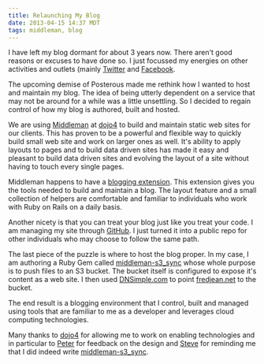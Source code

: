 ```yaml
---
title: Relaunching My Blog
date: 2013-04-15 14:37 MDT
tags: middleman, blog
---
```


I have left my blog dormant for about 3 years now. There aren't good
reasons or excuses to have done so. I just focussed my energies on other
activities and outlets (mainly [Twitter](http://twitter.com/fredjean)
and [Facebook](http://facebook.com/fredjean).

The upcoming demise of Posterous made me rethink how I wanted to host
and maintain my blog. The idea of being utterly dependent on a service
that may not be around for a while was a little unsettling. So I decided
to regain control of how my blog is authored, built and hosted.

We are using [Middleman](http://middlemanapp.com) at
[dojo4](http://dojo4.com) to build and maintain
static web sites for our clients. This has proven to be a powerful and
flexible way to quickly build small web site and work on larger ones as
well. It's ability to apply layouts to pages and to build data driven
sites has made it easy and pleasant to build data driven sites and
evolving the layout of a site without having to touch every single
pages.

Middleman happens to have a [blogging extension](http://middlemanapp.com/blogging/).
This extension gives you the tools needed to build and maintain a blog.
The layout feature and a small collection of helpers are comfortable and
familiar to individuals who work with Ruby on Rails on a daily basis.

Another nicety is that you can treat your blog just like you treat your
code. I am managing my site through
[GitHub](https://github.com/fredjean/fredjean.net). I just turned it
into a public repo for other individuals who may choose to follow the
same path.

The last piece of the puzzle is where to host the blog proper. In my
case, I am authoring a Ruby Gem called
[middleman-s3_sync](https://github.com/fredjean/middleman-s3_sync) whose
whole purpose is to push files to an S3 bucket. The bucket itself is
configured to expose it's content as a web site. I then used
[DNSimple.com](http://dnsimple.com) to point
[fredjean.net](http://fredjean.net) to the bucket.

The end result is a blogging environment that I control, built and
managed using tools that are familiar to me as a developer and leverages
cloud computing technologies.

Many thanks to [dojo4](http://dojo4.com) for allowing me to work on
enabling technologies and in particular to [Peter](http://www.dojo4.com/team/peter-mc-ewen)
for feedback on the design and [Steve](http://www.dojo4.com/team/steve-bailey)
for reminding me that I did indeed write [middleman-s3_sync](https://github.com/fredjean/middleman-s3_sync).
